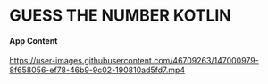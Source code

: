 <h1>GUESS THE NUMBER KOTLIN</h1>
<h4>App Content</h4>
 
 https://user-images.githubusercontent.com/46709263/147000979-8f658056-ef78-46b9-9c02-190810ad5fd7.mp4





